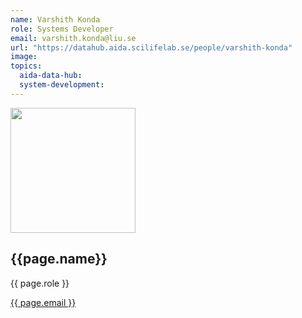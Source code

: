 ```yaml
---
name: Varshith Konda
role: Systems Developer
email: varshith.konda@liu.se
url: "https://datahub.aida.scilifelab.se/people/varshith-konda"
image:
topics:
  aida-data-hub:
  system-development:
---
```

<div class="personContainer">
  <div class="personSub">
  <img  src="{{ page.image }}" alt="" style="width: 200px; cursor: pointer;">
</div>
<div class="personSub">
  <h2>{{page.name}}</h2>
  <p>{{ page.role }}</p>
  <p><a href="{{ page.mailto }}">{{ page.email }}</a></p>
  </div>
</div>
